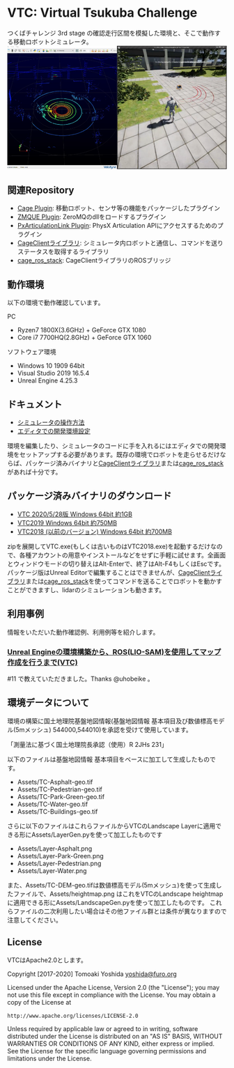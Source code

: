 ﻿# VTC: Virtual Tsukuba Challenge

つくばチャレンジ 3rd stage の確認走行区間を模擬した環境と、そこで動作する移動ロボットシミュレータ。
[![VTC with lidar intensity enabled](docs/ScreenShot-i.png)](https://www.youtube.com/watch?v=gb9t7RFmgpc)

## 関連Repository

+ [Cage Plugin](https://github.com/furo-org/CagePlugin): 移動ロボット、センサ等の機能をパッケージしたプラグイン
+ [ZMQUE Plugin](https://github.com/furo-org/ZMQUE): ZeroMQのdllをロードするプラグイン
+ [PxArticulationLink Plugin](https://github.com/yosagi/PxArticulationLink): PhysX Articulation APIにアクセスするためのプラグイン
+ [CageClientライブラリ](https://github.com/furo-org/CageClient): シミュレータ内ロボットと通信し、コマンドを送りステータスを取得するライブラリ
+ [cage_ros_stack](https://github.com/furo-org/cage_ros_stack): CageClientライブラリのROSブリッジ

## 動作環境

以下の環境で動作確認しています。

PC

+ Ryzen7 1800X(3.6GHz) + GeForce GTX 1080
+ Core i7 7700HQ(2.8GHz) + GeForce GTX 1060

ソフトウェア環境

+ Windows 10 1909 64bit
+ Visual Studio 2019 16.5.4
+ Unreal Engine 4.25.3

## ドキュメント

+ [シミュレータの操作方法](docs/runtime.md)
+ [エディタでの開発環境設定](docs/editor.md)

環境を編集したり、シミュレータのコードに手を入れるにはエディタでの開発環境をセットアップする必要があります。既存の環境でロボットを走らせるだけならば、パッケージ済みバイナリと[CageClientライブラリ](https://github.com/furo-org/CageClient)または[cage_ros_stack](https://github.com/furo-org/cage_ros_stack)があれば十分です。

## パッケージ済みバイナリのダウンロード

+ [VTC 2020/5/28版 Windows 64bit 約1GB](https://1drv.ms/u/s!AkekAlL4McuXlQOBSBVlSNaRIZpQ?e=veg3e0)
+ [VTC2019 Windows 64bit 約750MB](https://chibakoudai-my.sharepoint.com/:u:/g/personal/yoshida_tomoaki_p_chibakoudai_jp/ETDQWwohngxKsu09_ga2H9UBs5A4OmVFnmzQckcgW8upzA?e=IJuMfI)
+ [VTC2018 (以前のバージョン) Windows 64bit 約700MB](https://chibakoudai-my.sharepoint.com/:u:/g/personal/yoshida_tomoaki_p_chibakoudai_jp/ER00YHh9YYFEpBnFCl16Ug4BnmRve_PuS1y1sB2-dvryDw?e=cxDaMb)

zipを展開してVTC.exe(もしくは古いものはVTC2018.exe)を起動するだけなので、各種アカウントの用意やインストールなどをせずに手軽に試せます。全画面とウィンドウモードの切り替えはAlt-Enterで、終了はAlt-F4もしくはEscです。パッケージ版はUnreal Editorで編集することはできませんが、[CageClientライブラリ](https://github.com/furo-org/CageClient)または[cage_ros_stack](https://github.com/furo-org/cage_ros_stack)を使ってコマンドを送ることでロボットを動かすことができますし、lidarのシミュレーションも動きます。

## 利用事例

情報をいただいた動作確認例、利用例等を紹介します。

### [Unreal Engineの環境構築から、ROS(LIO-SAM)を使用してマップ作成を行うまで(VTC)](https://beike-re.hatenablog.com/entry/VTC/LIO-SAM/3d-mapping)
#11 で教えていただきました。Thanks @uhobeike 。


## 環境データについて

環境の構築に国土地理院基盤地図情報(基盤地図情報 基本項目及び数値標高モデル(5mメッシュ) 544000,544010)を承認を受けて使用しています。

「測量法に基づく国土地理院長承認（使用）R 2JHs 231」

以下のファイルは基盤地図情報 基本項目をベースに加工して生成したものです。
 + Assets/TC-Asphalt-geo.tif
 + Assets/TC-Pedestrian-geo.tif
 + Assets/TC-Park-Green-geo.tif
 + Assets/TC-Water-geo.tif
 + Assets/TC-Buildings-geo.tif

さらに以下のファイルはこれらファイルからVTCのLandscape Layerに適用できる形にAssets/LayerGen.pyを使って加工したものです

+ Assets/Layer-Asphalt.png
+ Assets/Layer-Park-Green.png
+ Assets/Layer-Pedestrian.png
+ Assets/Layer-Water.png

また、Assets/TC-DEM-geo.tifは数値標高モデル(5mメッシュ)を使って生成したファイルで、Assets/heightmap.png はこれをVTCのLandscape heightmapに適用できる形にAssets/LandscapeGen.pyを使って加工したものです。
これらファイルの二次利用したい場合はその他ファイル群とは条件が異なりますので注意してください。

## License

VTCはApache2.0とします。

Copyright [2017-2020] Tomoaki Yoshida <yoshida@furo.org>

Licensed under the Apache License, Version 2.0 (the "License");
you may not use this file except in compliance with the License.
You may obtain a copy of the License at

    http://www.apache.org/licenses/LICENSE-2.0

Unless required by applicable law or agreed to in writing, software
distributed under the License is distributed on an "AS IS" BASIS,
WITHOUT WARRANTIES OR CONDITIONS OF ANY KIND, either express or implied.
See the License for the specific language governing permissions and
limitations under the License.
